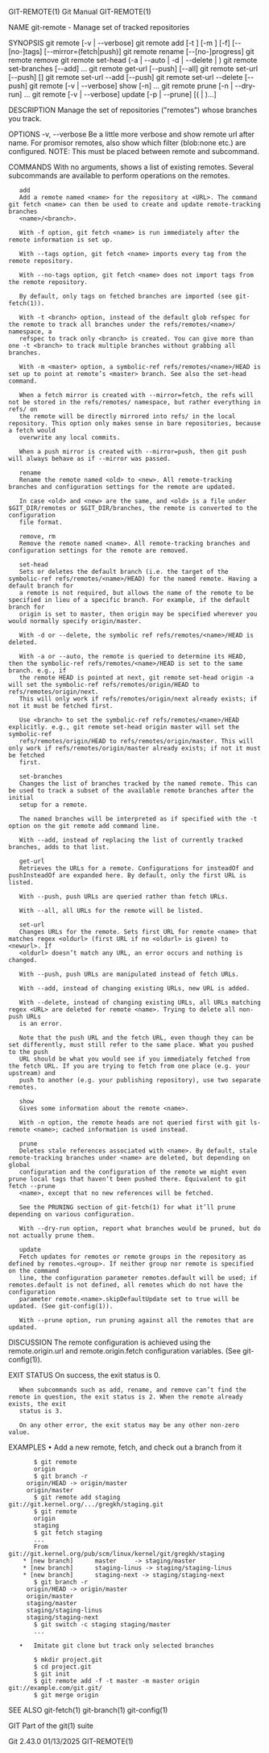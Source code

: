 GIT-REMOTE(1)								  Git Manual								 GIT-REMOTE(1)

NAME
       git-remote - Manage set of tracked repositories

SYNOPSIS
       git remote [-v | --verbose]
       git remote add [-t <branch>] [-m <master>] [-f] [--[no-]tags] [--mirror=(fetch|push)] <name> <URL>
       git remote rename [--[no-]progress] <old> <new>
       git remote remove <name>
       git remote set-head <name> (-a | --auto | -d | --delete | <branch>)
       git remote set-branches [--add] <name> <branch>...
       git remote get-url [--push] [--all] <name>
       git remote set-url [--push] <name> <newurl> [<oldurl>]
       git remote set-url --add [--push] <name> <newurl>
       git remote set-url --delete [--push] <name> <URL>
       git remote [-v | --verbose] show [-n] <name>...
       git remote prune [-n | --dry-run] <name>...
       git remote [-v | --verbose] update [-p | --prune] [(<group> | <remote>)...]

DESCRIPTION
       Manage the set of repositories ("remotes") whose branches you track.

OPTIONS
       -v, --verbose
	   Be a little more verbose and show remote url after name. For promisor remotes, also show which filter (blob:none etc.) are configured. NOTE: This
	   must be placed between remote and subcommand.

COMMANDS
       With no arguments, shows a list of existing remotes. Several subcommands are available to perform operations on the remotes.

       add
	   Add a remote named <name> for the repository at <URL>. The command git fetch <name> can then be used to create and update remote-tracking branches
	   <name>/<branch>.

	   With -f option, git fetch <name> is run immediately after the remote information is set up.

	   With --tags option, git fetch <name> imports every tag from the remote repository.

	   With --no-tags option, git fetch <name> does not import tags from the remote repository.

	   By default, only tags on fetched branches are imported (see git-fetch(1)).

	   With -t <branch> option, instead of the default glob refspec for the remote to track all branches under the refs/remotes/<name>/ namespace, a
	   refspec to track only <branch> is created. You can give more than one -t <branch> to track multiple branches without grabbing all branches.

	   With -m <master> option, a symbolic-ref refs/remotes/<name>/HEAD is set up to point at remote’s <master> branch. See also the set-head command.

	   When a fetch mirror is created with --mirror=fetch, the refs will not be stored in the refs/remotes/ namespace, but rather everything in refs/ on
	   the remote will be directly mirrored into refs/ in the local repository. This option only makes sense in bare repositories, because a fetch would
	   overwrite any local commits.

	   When a push mirror is created with --mirror=push, then git push will always behave as if --mirror was passed.

       rename
	   Rename the remote named <old> to <new>. All remote-tracking branches and configuration settings for the remote are updated.

	   In case <old> and <new> are the same, and <old> is a file under $GIT_DIR/remotes or $GIT_DIR/branches, the remote is converted to the configuration
	   file format.

       remove, rm
	   Remove the remote named <name>. All remote-tracking branches and configuration settings for the remote are removed.

       set-head
	   Sets or deletes the default branch (i.e. the target of the symbolic-ref refs/remotes/<name>/HEAD) for the named remote. Having a default branch for
	   a remote is not required, but allows the name of the remote to be specified in lieu of a specific branch. For example, if the default branch for
	   origin is set to master, then origin may be specified wherever you would normally specify origin/master.

	   With -d or --delete, the symbolic ref refs/remotes/<name>/HEAD is deleted.

	   With -a or --auto, the remote is queried to determine its HEAD, then the symbolic-ref refs/remotes/<name>/HEAD is set to the same branch. e.g., if
	   the remote HEAD is pointed at next, git remote set-head origin -a will set the symbolic-ref refs/remotes/origin/HEAD to refs/remotes/origin/next.
	   This will only work if refs/remotes/origin/next already exists; if not it must be fetched first.

	   Use <branch> to set the symbolic-ref refs/remotes/<name>/HEAD explicitly. e.g., git remote set-head origin master will set the symbolic-ref
	   refs/remotes/origin/HEAD to refs/remotes/origin/master. This will only work if refs/remotes/origin/master already exists; if not it must be fetched
	   first.

       set-branches
	   Changes the list of branches tracked by the named remote. This can be used to track a subset of the available remote branches after the initial
	   setup for a remote.

	   The named branches will be interpreted as if specified with the -t option on the git remote add command line.

	   With --add, instead of replacing the list of currently tracked branches, adds to that list.

       get-url
	   Retrieves the URLs for a remote. Configurations for insteadOf and pushInsteadOf are expanded here. By default, only the first URL is listed.

	   With --push, push URLs are queried rather than fetch URLs.

	   With --all, all URLs for the remote will be listed.

       set-url
	   Changes URLs for the remote. Sets first URL for remote <name> that matches regex <oldurl> (first URL if no <oldurl> is given) to <newurl>. If
	   <oldurl> doesn’t match any URL, an error occurs and nothing is changed.

	   With --push, push URLs are manipulated instead of fetch URLs.

	   With --add, instead of changing existing URLs, new URL is added.

	   With --delete, instead of changing existing URLs, all URLs matching regex <URL> are deleted for remote <name>. Trying to delete all non-push URLs
	   is an error.

	   Note that the push URL and the fetch URL, even though they can be set differently, must still refer to the same place. What you pushed to the push
	   URL should be what you would see if you immediately fetched from the fetch URL. If you are trying to fetch from one place (e.g. your upstream) and
	   push to another (e.g. your publishing repository), use two separate remotes.

       show
	   Gives some information about the remote <name>.

	   With -n option, the remote heads are not queried first with git ls-remote <name>; cached information is used instead.

       prune
	   Deletes stale references associated with <name>. By default, stale remote-tracking branches under <name> are deleted, but depending on global
	   configuration and the configuration of the remote we might even prune local tags that haven’t been pushed there. Equivalent to git fetch --prune
	   <name>, except that no new references will be fetched.

	   See the PRUNING section of git-fetch(1) for what it’ll prune depending on various configuration.

	   With --dry-run option, report what branches would be pruned, but do not actually prune them.

       update
	   Fetch updates for remotes or remote groups in the repository as defined by remotes.<group>. If neither group nor remote is specified on the command
	   line, the configuration parameter remotes.default will be used; if remotes.default is not defined, all remotes which do not have the configuration
	   parameter remote.<name>.skipDefaultUpdate set to true will be updated. (See git-config(1)).

	   With --prune option, run pruning against all the remotes that are updated.

DISCUSSION
       The remote configuration is achieved using the remote.origin.url and remote.origin.fetch configuration variables. (See git-config(1)).

EXIT STATUS
       On success, the exit status is 0.

       When subcommands such as add, rename, and remove can’t find the remote in question, the exit status is 2. When the remote already exists, the exit
       status is 3.

       On any other error, the exit status may be any other non-zero value.

EXAMPLES
       •   Add a new remote, fetch, and check out a branch from it

	       $ git remote
	       origin
	       $ git branch -r
		 origin/HEAD -> origin/master
		 origin/master
	       $ git remote add staging git://git.kernel.org/.../gregkh/staging.git
	       $ git remote
	       origin
	       staging
	       $ git fetch staging
	       ...
	       From git://git.kernel.org/pub/scm/linux/kernel/git/gregkh/staging
		* [new branch]	    master     -> staging/master
		* [new branch]	    staging-linus -> staging/staging-linus
		* [new branch]	    staging-next -> staging/staging-next
	       $ git branch -r
		 origin/HEAD -> origin/master
		 origin/master
		 staging/master
		 staging/staging-linus
		 staging/staging-next
	       $ git switch -c staging staging/master
	       ...

       •   Imitate git clone but track only selected branches

	       $ mkdir project.git
	       $ cd project.git
	       $ git init
	       $ git remote add -f -t master -m master origin git://example.com/git.git/
	       $ git merge origin

SEE ALSO
       git-fetch(1) git-branch(1) git-config(1)

GIT
       Part of the git(1) suite

Git 2.43.0								  01/13/2025								 GIT-REMOTE(1)
